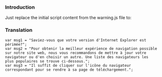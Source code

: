 ### Introduction ###

Just replace the initial script content from the warning.js file to:


### Translation ###

```
var msg1 = "Saviez-vous que votre version d'Internet Explorer est périmée?";
var msg2 = "Pour obtenir la meilleur expérience de navigation possible sur notre site web, nous vous recommandons de mettre à jour votre navigateur ou d'en choisir un autre. Une liste des navigateurs les plus populaires se trouve ci-dessous.";
var msg3 = "Il suffit de cliquer sur l'icône du navigateur correspondant pour se rendre à sa page de téléchargement.";
```